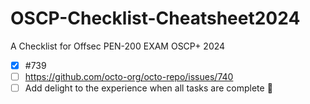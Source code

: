 # OSCP-Checklist-Cheatsheet2024
A Checklist for Offsec PEN-200 EXAM OSCP+ 2024

- [x] #739
- [ ] https://github.com/octo-org/octo-repo/issues/740
- [ ] Add delight to the experience when all tasks are complete :tada:
